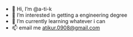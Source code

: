 - 👋 Hi, I’m @a-ti-k
- 👀 I’m interested in getting a engineering degree
- 🌱 I’m currently learning whatever i can
- 📫 email me atikur.0908@gmail.com

<!---
a-ti-k/a-ti-k is a ✨ special ✨ repository because its `README.md` (this file) appears on your GitHub profile.
You can click the Preview link to take a look at your changes.
--->
